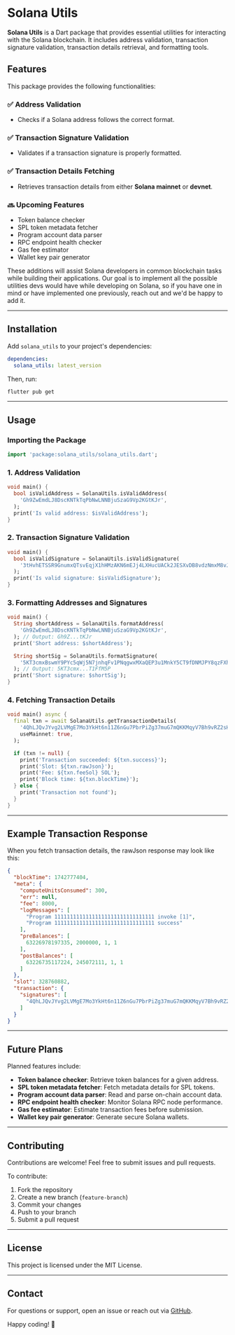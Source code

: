 # Solana Utils

**Solana Utils** is a Dart package that provides essential utilities for interacting with the Solana blockchain. It includes address validation, transaction signature validation, transaction details retrieval, and formatting tools.

## Features

This package provides the following functionalities:

### ✅ Address Validation
- Checks if a Solana address follows the correct format.

### ✅ Transaction Signature Validation
- Validates if a transaction signature is properly formatted.

### ✅ Transaction Details Fetching
- Retrieves transaction details from either **Solana mainnet** or **devnet**.

### 🔜 Upcoming Features
- Token balance checker
- SPL token metadata fetcher
- Program account data parser
- RPC endpoint health checker
- Gas fee estimator
- Wallet key pair generator

These additions will assist Solana developers in common blockchain tasks while building their applications. Our goal is to implement all the possible utilities devs would have while developing on Solana, so if you have one in mind or have implemented one previously, reach out and we'd be happy to add it. 

---

## Installation

Add `solana_utils` to your project's dependencies:

```yaml
dependencies:
  solana_utils: latest_version
```

Then, run:

```sh
flutter pub get
```

---

## Usage

### Importing the Package

```dart
import 'package:solana_utils/solana_utils.dart';
```

### 1. Address Validation

```dart
void main() {
  bool isValidAddress = SolanaUtils.isValidAddress(
    'Gh9ZwEmdLJ8DscKNTkTqPbNwLNNBjuSzaG9Vp2KGtKJr',
  );
  print('Is valid address: $isValidAddress');
}
```

### 2. Transaction Signature Validation

```dart
void main() {
  bool isValidSignature = SolanaUtils.isValidSignature(
    '3tHvhETSSR9GnumxQTsvEqjX1hHMzAKN6mEJj4LXHucUACk2JESXvDB8vdzNmxM8vJzTSPct5zs63tU9ifNtB8vn',
  );
  print('Is valid signature: $isValidSignature');
}
```

### 3. Formatting Addresses and Signatures

```dart
void main() {
  String shortAddress = SolanaUtils.formatAddress(
    'Gh9ZwEmdLJ8DscKNTkTqPbNwLNNBjuSzaG9Vp2KGtKJr',
  ); // Output: Gh9Z...tKJr
  print('Short address: $shortAddress');

  String shortSig = SolanaUtils.formatSignature(
    '5KT3cmxBswmY9PYc5qWj5N7jnhqFv1PNqgwxMXaQEP3u1MnkY5CT9fDNMJPY8qzFXhuZckerLRHYu8qo6T1FfM5P',
  ); // Output: 5KT3cmx...T1FfM5P
  print('Short signature: $shortSig');
}
```

### 4. Fetching Transaction Details

```dart
void main() async {
  final txn = await SolanaUtils.getTransactionDetails(
    '4QhLJQvJYvg2LVMgE7Mo3YkHt6n11Z6nGu7PbrPiZg37muG7mQKKMqyV7Bh9vRZ2sHNP4e5dDWrzzJ1WfZNEybCR',
    useMainnet: true,
  );

  if (txn != null) {
    print('Transaction succeeded: ${txn.success}');
    print('Slot: ${txn.rawJson}');
    print('Fee: ${txn.feeSol} SOL');
    print('Block time: ${txn.blockTime}');
  } else {
    print('Transaction not found');
  }
}
```

---

## Example Transaction Response

When you fetch transaction details, the rawJson response may look like this:

```json
{
  "blockTime": 1742777404,
  "meta": {
    "computeUnitsConsumed": 300,
    "err": null,
    "fee": 8000,
    "logMessages": [
      "Program 11111111111111111111111111111111 invoke [1]",
      "Program 11111111111111111111111111111111 success"
    ],
    "preBalances": [
      63226978197335, 2000000, 1, 1
    ],
    "postBalances": [
      63226735117224, 245072111, 1, 1
    ]
  },
  "slot": 328760882,
  "transaction": {
    "signatures": [
      "4QhLJQvJYvg2LVMgE7Mo3YkHt6n11Z6nGu7PbrPiZg37muG7mQKKMqyV7Bh9vRZ2sHNP4e5dDWrzzJ1WfZNEybCR"
    ]
  }
}
```

---

## Future Plans

Planned features include:

- **Token balance checker**: Retrieve token balances for a given address.
- **SPL token metadata fetcher**: Fetch metadata details for SPL tokens.
- **Program account data parser**: Read and parse on-chain account data.
- **RPC endpoint health checker**: Monitor Solana RPC node performance.
- **Gas fee estimator**: Estimate transaction fees before submission.
- **Wallet key pair generator**: Generate secure Solana wallets.

---

## Contributing

Contributions are welcome! Feel free to submit issues and pull requests.

To contribute:
1. Fork the repository
2. Create a new branch (`feature-branch`)
3. Commit your changes
4. Push to your branch
5. Submit a pull request

---

## License

This project is licensed under the MIT License.

---

## Contact

For questions or support, open an issue or reach out via [GitHub](https://github.com/Immadominion/solana_utils).

Happy coding! 🚀

